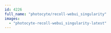 ```yaml
---
id: 4226
full_name: "photocyte/recoll-webui_singularity"
images: 
  - "photocyte-recoll-webui_singularity-latest"
---
```

